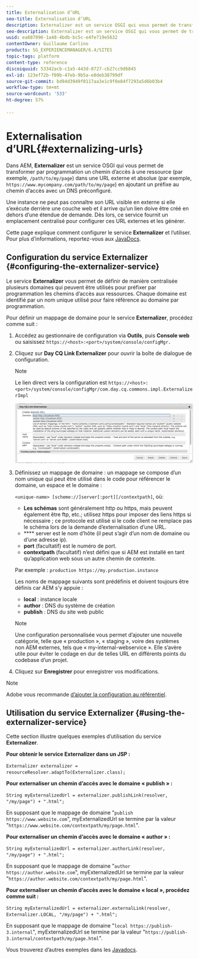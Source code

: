 ```yaml
---
title: Externalisation d’URL
seo-title: Externalisation d’URL
description: Externalizer est un service OSGI qui vous permet de transformer, par programmation, un chemin d’accès aux ressources en une URL externe et absolue.
seo-description: Externalizer est un service OSGI qui vous permet de transformer, par programmation, un chemin d’accès aux ressources en une URL externe et absolue.
uuid: ea887096-1a48-4bdb-bc5c-e4fe719e5632
contentOwner: Guillaume Carlino
products: SG_EXPERIENCEMANAGER/6.4/SITES
topic-tags: platform
content-type: reference
discoiquuid: 53342acb-c1a5-443d-8727-cb27cc9d6845
exl-id: 123ef72b-f09b-47eb-9b5a-e0deb38799df
source-git-commit: bd94d3949f0117aa3e1c9f0e84f7293a5d6b03b4
workflow-type: tm+mt
source-wordcount: '533'
ht-degree: 57%

---
```


# Externalisation d’URL{#externalizing-urls}

Dans AEM, **Externalizer** est un service OSGI qui vous permet de transformer par programmation un chemin d’accès à une ressource (par exemple, `/path/to/my/page`) dans une URL externe et absolue (par exemple, `https://www.mycompany.com/path/to/my/page`) en ajoutant un préfixe au chemin d’accès avec un DNS préconfiguré.

Une instance ne peut pas connaître son URL visible en externe si elle s’exécute derrière une couche web et il arrive qu’un lien doive être créé en dehors d’une étendue de demande. Dès lors, ce service fournit un emplacement centralisé pour configurer ces URL externes et les générer.

Cette page explique comment configurer le service **Externalizer** et l’utiliser. Pour plus d’informations, reportez-vous aux [JavaDocs](https://helpx.adobe.com/fr/experience-manager/6-4/sites/developing/using/reference-materials/javadoc/com/day/cq/commons/Externalizer.html).

## Configuration du service Externalizer {#configuring-the-externalizer-service}

Le service **Externalizer** vous permet de définir de manière centralisée plusieurs domaines qui peuvent être utilisés pour préfixer par programmation les chemins d’accès aux ressources. Chaque domaine est identifié par un nom unique utilisé pour faire référence au domaine par programmation.

Pour définir un mappage de domaine pour le service **Externalizer**, procédez comme suit :

1. Accédez au gestionnaire de configuration via **Outils**, puis **Console web** ou saisissez `https://<host>:<port>/system/console/configMgr.`
1. Cliquez sur **Day CQ Link Externalizer** pour ouvrir la boîte de dialogue de configuration.

   >[!NOTE]
   >
   >Le lien direct vers la configuration est `https://<host>:<port>/system/console/configMgr/com.day.cq.commons.impl.ExternalizerImpl`

   ![chlimage_1-44](assets/chlimage_1-44.png)

1. Définissez un mappage de domaine : un mappage se compose d’un nom unique qui peut être utilisé dans le code pour référencer le domaine, un espace et le domaine :

   `<unique-name> [scheme://]server[:port][/contextpath]`, où:

   * **Les schémas**  sont généralement http ou https, mais peuvent également être ftp, etc.; utilisez https pour imposer des liens https si nécessaire ; ce protocole est utilisé si le code client ne remplace pas le schéma lors de la demande d’externalisation d’une URL.
   * **** server est le nom d’hôte (il peut s’agir d’un nom de domaine ou d’une adresse ip).
   * **port**  (facultatif) est le numéro de port.
   * **contextpath**  (facultatif) n’est défini que si AEM est installé en tant qu’application web sous un autre chemin de contexte.

   Par exemple : `production https://my.production.instance`

   Les noms de mappage suivants sont prédéfinis et doivent toujours être définis car AEM s’y appuie :

   * **local**  : instance locale
   * **author**  : DNS du système de création
   * **publish**  : DNS du site web public

   >[!NOTE]
   >
   >Une configuration personnalisée vous permet d’ajouter une nouvelle catégorie, telle que « production », « staging », voire des systèmes non AEM externes, tels que « my-internal-webservice ». Elle s’avère utile pour éviter le codage en dur de telles URL en différents points du codebase d’un projet.

1. Cliquez sur **Enregistrer** pour enregistrer vos modifications.

>[!NOTE]
>
>Adobe vous recommande [d’ajouter la configuration au référentiel](/help/sites-deploying/configuring-osgi.md#adding-a-new-configuration-to-the-repository).

## Utilisation du service Externalizer {#using-the-externalizer-service}

Cette section illustre quelques exemples d’utilisation du service **Externalizer**.

**Pour obtenir le service Externalizer dans un JSP :**

`Externalizer externalizer = resourceResolver.adaptTo(Externalizer.class);`

**Pour externaliser un chemin d’accès avec le domaine « publish » :**

`String myExternalizedUrl = externalizer.publishLink(resolver, "/my/page") + ".html";`

En supposant que le mappage de domaine &quot;`publish https://www.website.com`&quot;, myExternalizedUrl se termine par la valeur &quot;`https://www.website.com/contextpath/my/page.html`&quot;.

**Pour externaliser un chemin d’accès avec le domaine « author » :**

`String myExternalizedUrl = externalizer.authorLink(resolver, "/my/page") + ".html";`

En supposant que le mappage de domaine &quot;`author https://author.website.com`&quot;, myExternalizedUrl se termine par la valeur &quot;`https://author.website.com/contextpath/my/page.html`&quot;.

**Pour externaliser un chemin d’accès avec le domaine « local », procédez comme suit :**

`String myExternalizedUrl = externalizer.externalLink(resolver, Externalizer.LOCAL, "/my/page") + ".html";`

En supposant que le mappage de domaine &quot;`local https://publish-3.internal`&quot;, myExternalizedUrl se termine par la valeur &quot;`https://publish-3.internal/contextpath/my/page.html`&quot;.

Vous trouverez d’autres exemples dans les [Javadocs](https://helpx.adobe.com/experience-manager/6-4/sites/developing/using/reference-materials/javadoc/com/day/cq/commons/Externalizer.html).
